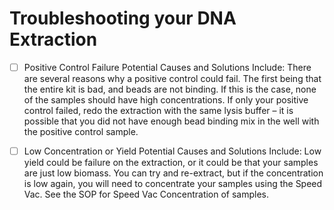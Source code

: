 # Troubleshooting your DNA Extraction

- [ ] Positive Control Failure 
Potential Causes and Solutions Include: There are several reasons why a positive control could fail. The first being that the entire kit is bad, and beads are not binding. If this is the case, none of the samples should have high concentrations. If only your positive control failed, redo the extraction with the same lysis buffer – it is possible that you did not have enough bead binding mix in the well with the positive control sample. 

- [ ] Low Concentration or Yield
Potential Causes and Solutions Include: Low yield could be failure on the extraction, or it could be that your samples are just low biomass. You can try and re-extract, but if the concentration is low again, you will need to concentrate your samples using the Speed Vac. See the SOP for Speed Vac Concentration of samples.
